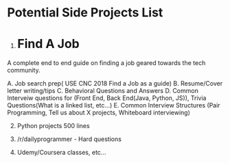 # Potential Side Projects List


1.  # Find A Job

A complete end to end guide on finding a job geared towards the tech community.  

A.  Job search prep( USE CNC 2018 Find a Job as a guide)
B.  Resume/Cover letter writing/tips
C.  Behavioral Questions and Answers
D.  Common Interveiw questions for (Front End, Back End(Java, Python, JS)), Trivia Questions(What is a linked list, etc...)
E.  Common Interview Structures (Pair Programming, Tell us about X projects, Whiteboard interviewing)



2.  Python projects 500 lines

3.  /r/dailyprogrammer - Hard questions

4.  Udemy/Coursera classes, etc...

